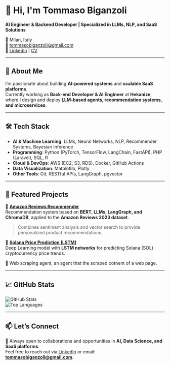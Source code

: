 # 👋 Hi, I'm Tommaso Biganzoli  

**AI Engineer & Backend Developer | Specialized in LLMs, NLP, and SaaS Solutions**  

📍 Milan, Italy  
📧 tommasobiganzoli@gmail.com  
🔗 [LinkedIn](https://www.linkedin.com/in/tommaso-biganzoli-055b24244) | [CV](./Tommaso_Biganzoli.pdf)  

---

## 🚀 About Me  
I’m passionate about building **AI-powered systems** and **scalable SaaS platforms**.  
Currently working as **Back-end Developer & AI Engineer** at **Hekanize**, where I design and deploy **LLM-based agents, recommendation systems, and microservices**.  

---

## 🛠️ Tech Stack  

- **AI & Machine Learning**: LLMs, Neural Networks, NLP, Recommender Systems, Bayesian Inference  
- **Programming**: Python (PyTorch, TensorFlow, LangChain, FastAPI), PHP (Laravel), SQL, R  
- **Cloud & DevOps**: AWS (EC2, S3, RDS), Docker, GitHub Actions  
- **Data Visualization**: Matplotlib, Plotly  
- **Other Tools**: Git, RESTful APIs, LangGraph, pgvector  

---

## 📌 Featured Projects  

🔹 [**Amazon Reviews Recommender**](https://github.com/biguz-commits/Thesis)  
Recommendation system based on **BERT, LLMs, LangGraph, and ChromaDB**, applied to the **Amazon Reviews 2023 dataset**.  
> Combines sentiment analysis and vector search to provide personalized product recommendations.  

🔹 [**Solana Price Prediction (LSTM)**](https://github.com/biguz-commits/Solana-SOL-Price-Prediction-Using-LSTM)  
Deep Learning model with **LSTM networks** for predicting Solana (SOL) cryptocurrency price trends.  

🔹 Web scraping agent, an agent that the scraped cotnent of a web page. 

---

## 📈 GitHub Stats  

![GitHub Stats](https://github-readme-stats.vercel.app/api?username=biguz-commits&show_icons=true&theme=tokyonight)  
![Top Languages](https://github-readme-stats.vercel.app/api/top-langs/?username=biguz-commits&layout=compact&theme=tokyonight)  

---

## 📫 Let’s Connect  
💼 Always open to collaborations and opportunities in **AI, Data Science, and SaaS platforms**.  
Feel free to reach out via [LinkedIn](https://www.linkedin.com/in/tommaso-biganzoli-055b24244) or email: **tommasobiganzoli@gmail.com**.  
